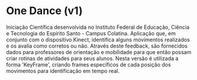 # One Dance (v1)
Iniciação Científica desenvolvida no Instituto Federal de Educação, Ciência e Tecnologia do Espírito Santo - Campus Colatina. Aplicação que, em conjunto com o dispositivo Kinect, identifica alguns movimentos realizados e os avalia como corretos ou não. Através deste feedback, são fornecidos dados para professores de orientação e mobilidade para que então possam criar rotinas de atividades para seus alunos.
Nesta versão é utilizada a forma 'KeyFrame', criando frames específicos de cada posição dos movimentos para identificação em tempo real. 
